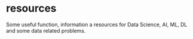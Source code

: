 # resources
Some useful function, information a resources for Data Science, AI, ML, DL and some data related problems.
